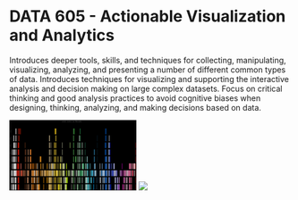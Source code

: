 # DATA 605 - Actionable Visualization and Analytics
Introduces deeper tools, skills, and techniques for collecting, manipulating, visualizing, analyzing, and presenting a number of different common types of data. Introduces techniques for visualizing and supporting the interactive analysis and decision making on large complex datasets. Focus on critical thinking and good analysis practices to avoid cognitive biases when designing, thinking, analyzing, and making decisions based on data.

<img src="04_datathon/plots/lego_colors_by_decade.png" width="45%"></img> <img src="https://user-images.githubusercontent.com/74664634/217060994-670de6f1-9f77-42cf-a5a2-b83688252d7d.png" width="45%"></img> 
